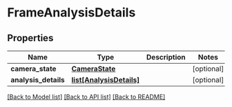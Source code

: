 # FrameAnalysisDetails

## Properties
Name | Type | Description | Notes
------------ | ------------- | ------------- | -------------
**camera_state** | [**CameraState**](CameraState.md) |  | [optional] 
**analysis_details** | [**list[AnalysisDetails]**](AnalysisDetails.md) |  | [optional] 

[[Back to Model list]](../README.md#documentation-for-models) [[Back to API list]](../README.md#documentation-for-api-endpoints) [[Back to README]](../README.md)

